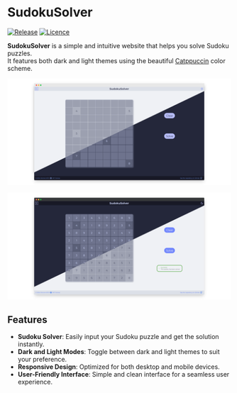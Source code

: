# SudokuSolver

[![Release](https://img.shields.io/badge/Release-v1.0-blueviolet)](https://github.com/Horizon-NTH/SudokuSolver/releases)
[![Licence](https://img.shields.io/badge/License-MIT-yellow.svg)](LICENSE)

**SudokuSolver** is a simple and intuitive website that helps you solve Sudoku puzzles.  
It features both dark and light themes using the beautiful [Catppuccin](https://catppuccin.com/) color scheme.

![Website showing unloved sudoku](assets/unsolved.png)

![Website showing solved sudoku](assets/solved.png)

## Features

- **Sudoku Solver**: Easily input your Sudoku puzzle and get the solution instantly.
- **Dark and Light Modes**: Toggle between dark and light themes to suit your preference.
- **Responsive Design**: Optimized for both desktop and mobile devices.
- **User-Friendly Interface**: Simple and clean interface for a seamless user experience.
